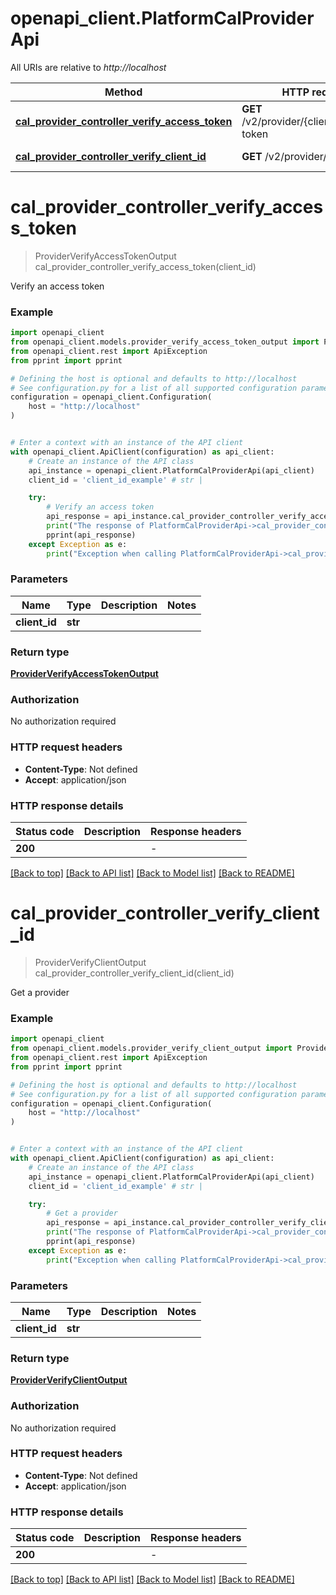 # openapi_client.PlatformCalProviderApi

All URIs are relative to *http://localhost*

Method | HTTP request | Description
------------- | ------------- | -------------
[**cal_provider_controller_verify_access_token**](PlatformCalProviderApi.md#cal_provider_controller_verify_access_token) | **GET** /v2/provider/{clientId}/access-token | Verify an access token
[**cal_provider_controller_verify_client_id**](PlatformCalProviderApi.md#cal_provider_controller_verify_client_id) | **GET** /v2/provider/{clientId} | Get a provider


# **cal_provider_controller_verify_access_token**
> ProviderVerifyAccessTokenOutput cal_provider_controller_verify_access_token(client_id)

Verify an access token

### Example


```python
import openapi_client
from openapi_client.models.provider_verify_access_token_output import ProviderVerifyAccessTokenOutput
from openapi_client.rest import ApiException
from pprint import pprint

# Defining the host is optional and defaults to http://localhost
# See configuration.py for a list of all supported configuration parameters.
configuration = openapi_client.Configuration(
    host = "http://localhost"
)


# Enter a context with an instance of the API client
with openapi_client.ApiClient(configuration) as api_client:
    # Create an instance of the API class
    api_instance = openapi_client.PlatformCalProviderApi(api_client)
    client_id = 'client_id_example' # str | 

    try:
        # Verify an access token
        api_response = api_instance.cal_provider_controller_verify_access_token(client_id)
        print("The response of PlatformCalProviderApi->cal_provider_controller_verify_access_token:\n")
        pprint(api_response)
    except Exception as e:
        print("Exception when calling PlatformCalProviderApi->cal_provider_controller_verify_access_token: %s\n" % e)
```



### Parameters


Name | Type | Description  | Notes
------------- | ------------- | ------------- | -------------
 **client_id** | **str**|  | 

### Return type

[**ProviderVerifyAccessTokenOutput**](ProviderVerifyAccessTokenOutput.md)

### Authorization

No authorization required

### HTTP request headers

 - **Content-Type**: Not defined
 - **Accept**: application/json

### HTTP response details

| Status code | Description | Response headers |
|-------------|-------------|------------------|
**200** |  |  -  |

[[Back to top]](#) [[Back to API list]](../README.md#documentation-for-api-endpoints) [[Back to Model list]](../README.md#documentation-for-models) [[Back to README]](../README.md)

# **cal_provider_controller_verify_client_id**
> ProviderVerifyClientOutput cal_provider_controller_verify_client_id(client_id)

Get a provider

### Example


```python
import openapi_client
from openapi_client.models.provider_verify_client_output import ProviderVerifyClientOutput
from openapi_client.rest import ApiException
from pprint import pprint

# Defining the host is optional and defaults to http://localhost
# See configuration.py for a list of all supported configuration parameters.
configuration = openapi_client.Configuration(
    host = "http://localhost"
)


# Enter a context with an instance of the API client
with openapi_client.ApiClient(configuration) as api_client:
    # Create an instance of the API class
    api_instance = openapi_client.PlatformCalProviderApi(api_client)
    client_id = 'client_id_example' # str | 

    try:
        # Get a provider
        api_response = api_instance.cal_provider_controller_verify_client_id(client_id)
        print("The response of PlatformCalProviderApi->cal_provider_controller_verify_client_id:\n")
        pprint(api_response)
    except Exception as e:
        print("Exception when calling PlatformCalProviderApi->cal_provider_controller_verify_client_id: %s\n" % e)
```



### Parameters


Name | Type | Description  | Notes
------------- | ------------- | ------------- | -------------
 **client_id** | **str**|  | 

### Return type

[**ProviderVerifyClientOutput**](ProviderVerifyClientOutput.md)

### Authorization

No authorization required

### HTTP request headers

 - **Content-Type**: Not defined
 - **Accept**: application/json

### HTTP response details

| Status code | Description | Response headers |
|-------------|-------------|------------------|
**200** |  |  -  |

[[Back to top]](#) [[Back to API list]](../README.md#documentation-for-api-endpoints) [[Back to Model list]](../README.md#documentation-for-models) [[Back to README]](../README.md)

